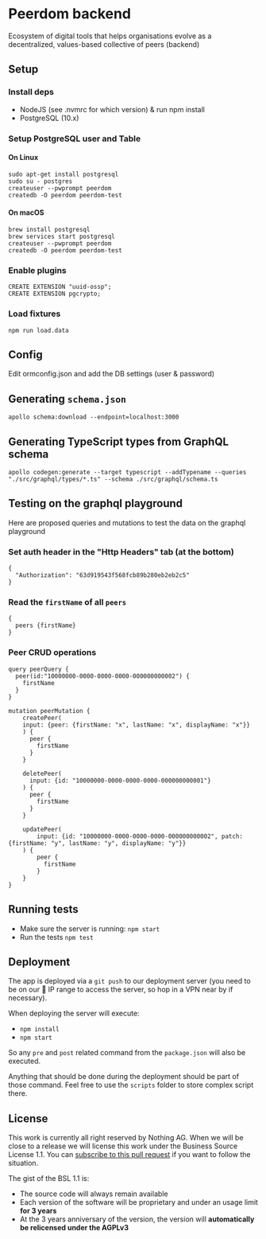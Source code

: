 # Peerdom backend

Ecosystem of digital tools that helps organisations evolve as a decentralized, values-based collective of peers (backend)

## Setup

### Install deps

- NodeJS (see .nvmrc for which version) & run npm install
- PostgreSQL (10.x)

### Setup PostgreSQL user and Table

#### On Linux
```
sudo apt-get install postgresql
sudo su - postgres
createuser --pwprompt peerdom
createdb -O peerdom peerdom-test
```

#### On macOS
```
brew install postgresql
brew services start postgresql
createuser --pwprompt peerdom
createdb -O peerdom peerdom-test
```

### Enable plugins
```
CREATE EXTENSION "uuid-ossp";
CREATE EXTENSION pgcrypto;
```

### Load fixtures
```
npm run load.data
```

## Config

Edit ormconfig.json and add the DB settings (user & password)

## Generating `schema.json`

```
apollo schema:download --endpoint=localhost:3000
```

## Generating TypeScript types from GraphQL schema

```
apollo codegen:generate --target typescript --addTypename --queries "./src/graphql/types/*.ts" --schema ./src/graphql/schema.ts
```

## Testing on the graphql playground

Here are proposed queries and mutations to test the data on the graphql playground

### Set auth header in the "Http Headers" tab (at the bottom)
```
{
  "Authorization": "63d919543f568fcb89b280eb2eb2c5"
}
```


### Read the `firstName` of all `peers`
```
{
  peers {firstName}
}
```

### Peer CRUD operations
```
query peerQuery {
  peer(id:"10000000-0000-0000-0000-000000000002") {
    firstName
  }
}

mutation peerMutation {
    createPeer(
    input: {peer: {firstName: "x", lastName: "x", displayName: "x"}}
    ) {
      peer {
        firstName
      }
    }
  
    deletePeer(
      input: {id: "10000000-0000-0000-0000-000000000001"}
    ) {
      peer {
        firstName
      }
    }
    
    updatePeer(
        input: {id: "10000000-0000-0000-0000-000000000002", patch: {firstName: "y", lastName: "y", displayName: "y"}}
    ) {
        peer {
          firstName
        }
    }
}
```

## Running tests
- Make sure the server is running: `npm start`
- Run the tests `npm test`

## Deployment

The app is deployed via a `git push` to our deployment server (you need to be
on our :rocket: IP range to access the server, so hop in a VPN near by if
necessary).

When deploying the server will execute:
- `npm install`
- `npm start`

So any `pre` and `post` related command from the `package.json` will also be
executed.

Anything that should be done during the deployment should be part of those
command. Feel free to use the `scripts` folder to store complex script there.

## License

This work is currently all right reserved by Nothing AG. When we will be close
to a release we will license this work under the Business Source License 1.1.
You can [subscribe to this pull
request](https://github.com/peerdom/peerdom-backend/pull/2) if you want to
follow the situation.

The gist of the BSL 1.1 is:
* The source code will always remain available
* Each version of the software will be proprietary and under an usage limit
  **for 3 years**
* At the 3 years anniversary of the version, the version will **automatically
  be relicensed under the AGPLv3**
